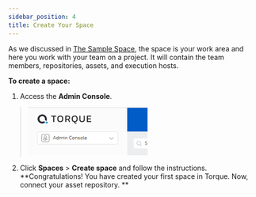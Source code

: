 ```yaml
---
sidebar_position: 4
title: Create Your Space
---
```


As we discussed in [The Sample Space](/getting-started/The%20Sample%20Space), the space is your work area and here you work with your team on a project. It will contain the team members, repositories, assets, and execution hosts.

**To create a space:** 

1. Access the **Admin Console**. 

  > ![Locale Dropdown](/img/admin-console.png)

2. Click **Spaces** > **Create space** and follow the instructions.  
**Congratulations! You have created your first space in Torque. Now, connect your asset repository. **